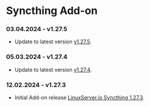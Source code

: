 # Syncthing Add-on

### 03.04.2024 - v1.27.5 
  - Update to latest version [v1.27.5](https://github.com/linuxserver/docker-syncthing/releases/tag/v1.27.5-ls137).

### 05.03.2024 - v1.27.4 
  - Update to latest version [v1.27.4](https://github.com/linuxserver/docker-syncthing/releases/tag/v1.27.4-ls133).

### 12.02.2024 - v1.27.3
  - Initial Add-on release [LinuxServer.io Syncthing 1.27.3](https://github.com/linuxserver/docker-syncthing/releases/tag/v1.27.3-ls130).